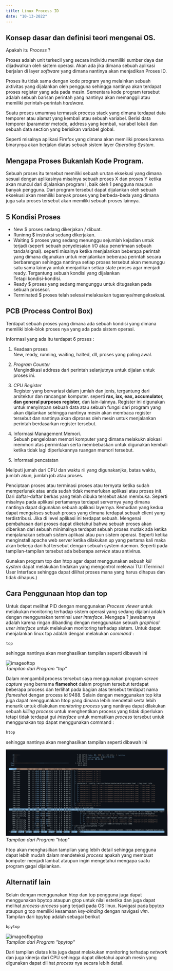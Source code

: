```yaml
---
title: Linux Process ID
date: "10-13-2022"
---
```


## Konsep dasar dan definisi teori mengenai OS. 

Apakah itu _Process_ ? 

Proses adalah unit terkecil yang secara individu memiliki sumber daya dan dijadwalkan oleh sistem operasi. Akan ada jika dimana sebuah aplikasi berjalan di layer _software_ yang dimana nantinya akan menjadikan Proses ID.  

Proses itu tidak sama dengan kode program yang melainkan sebuah aktivitas yang dijalankan oleh pengguna sehingga nantinya akan terdapat proses register yang ada pada mesin. Sementara kode program tersebut adalah sebuah barisan perintah yang nantinya akan memanggil atau memiliki perintah-perintah _hardware_.  

Suatu proses umumnya termasuk process stack yang dimana terdapat data temporer atau alamat yang kembali atau sebuah variabel. Berisi data temporer (parameter metode, address yang kembali, variabel lokal) dan sebuah data section yang berisikan variabel global.

Seperti misalnya aplikasi Firefox yang dimana akan memiliki proses karena binarynya akan berjalan diatas sebuah sistem layer _Operating System_.

## Mengapa Proses Bukanlah Kode Program.

Sebuah proses itu tersebut memiliki sebuah urutan eksekusi yang dimana sesuai dengan aplikasinya misalnya sebuah proses X dan proses Y ketika akan muncul dari dijalankan program I, baik oleh 1 pengguna maupun banyak pengguna. Dari program tersebut dapat dijalankan oleh sebuah eksekusi akan memiliki banyak proses yang berbeda-beda yang dimana juga satu proses tersebut akan memiliki sebuah proses lainnya.   

## 5 Kondisi Proses

- New $ proses sedang dikerjakan / dibuat.
- Runinng $ instruksi sedang dikerjakan.
- Waiting $ proses yang sedang menunggu sejumlah kejadian untuk terjadi (seperti sebuah penyelesaian I/O atau penerimaan sebuah tanda/signal).
  seperti misalnya ketika menjalankan beberapa perintah yang dimana digunakan untuk menjalankan beberapa perintah secara berbarengan sehingga nantinya setiap proses tersebut akan menunggu satu sama lainnya untuk menjadikan setiap state proses agar menjadi ready. Tergantung sebuah kondisi yang dijalankan  
  Tetapi kondisi-kondisi.
- Ready $ proses yang sedang mengunggu untuk ditugaskan pada sebuah prosesor.
- Terminated $ proses telah selesai melaksakan tugasnya/mengeksekusi.

## PCB (Process Control Box) 

Terdapat sebuah proses yang dimana ada sebuah kondisi yang dimana memiliki blok-blok proses nya yang ada pada sistem operasi.

Informasi yang ada itu terdapat 6 proses : 

1. Keadaan proses <br> 
 New, ready, running, waiting, halted, dll, proses yang paling awal.

2. _Program Counter_<br>
Mengindikasi address dari perintah selanjutnya untuk dijalan untuk proses ini.

3. _CPU Register_ <br>
Register yang bervariasi dalam jumlah dan jenis, tergantung dari arsitektur dan rancangan komputer. seperti **rax, iax, eax, accumulator, dan general purposes register,** dan lain-lainnya. Register ini digunakan untuk menyimpan sebuah data atau sebuah fungsi dari program yang akan dijalankan sehingga nantinya mesin akan membaca register tersebut dan nantinya akan diproses oleh mesin untuk menjalankan perintah berdasarkan register tersebut.

4. Informasi Management Memori. <br>
Sebuah pengelolaan memori komputer yang dimana melakukn alokasi memmori atas permintaan serta membebaskan untuk digunakan kembali ketika tidak lagi diperlukannya ruangan memori tersebut. 

5. Informasi pencatatan <br>

Meliputi jumah dari CPU dan waktu rii yang digunakanjka, batas waktu, jumlah akun, jumlah job atau proses.

Penciptaan proses atau terminasi proses atau ternyata ketika sudah memperlunak atau anda sudah tidak memerlukan aplikasi atau proses init. 
Dari daftar-daftar berkas yang telah dibuka tersebut akan membuka.
Seperti misalnya pada aplikasi pertamanya terdapat servernya yang dimana nantinya dapat digunakan sebuah aplikasi layernya.
Kemudian yang kedua dapat mengakses sebuah proses yang dimana terdapat sebuah client yang terdistribusi. Jika di level aplikasi ini terdapat sebuah.
Mengenai pembahasan dari proses dapat diketahui bahwa sebuah proses akan diberikan dari sebuah minimalnya terdapat sebuah proses mutlak ada ketika menjalanakan sebuah sistem aplikasi atau pun sistem operasi. Seperti ketika menginstall apache web server ketika dilakukan up yang pertama kali maka akan bekerja dari hal tersebut dengan sebuah system daemon. Seperti pada tampilan-tampilan tersebut ada beberapa _service_ atau antivirus.

Gunakan program top dan htop agar dapat menggunakan sebuah _kill system_ dapat melakukan tindakan yang mengontrol melewai TUI (Terminal User Interface sehingga dapat dilihat proses mana yang harus dihapus dan tidak dihapus.) 

## Cara Penggunaan htop dan top

Untuk dapat melihat PID dengan menggunakan _Process viewer_ untuk melakukan monitoring terhadap sistem operasi yang sedang dijalani adalah dengan menggunakan terminal _user interface_. Mengapa ? jawabannya adalah karena ringan dibanding dengan menggunakan sebuah _graphical user interface_ untuk melakukan monitoring terhadap sistem. Untuk dapat menjalankan linux top adalah dengan melakukan _command_ : 

```bash
top
```

sehingga nantinya akan menghasilkan tampilan seperti dibawah ini

![imageoftop](/images/top.png) <br>
*Tampilan dari Program "top"*

Dalam mengambil process tersebut saya menggunakan program _screen capture_ yang bernama **flameshot** dalam program tersebut terdapat beberapa process dan terlihat pada bagian atas tersebut terdapat nama *flameshot* dengan process id 9488. Selain dengan menggunakan top kita juga dapat menggunakan htop yang dimana lebih mendetail serta lebih menarik untuk dilakukan _monitoring process_ yang nantinya dapat dilakukan sebuah _killing process_ untuk menghentikan process yang tidak diperlukan tetapi tidak terdapat gui _interface_ untuk mematikan _process_ tersebut untuk menggunakan top dapat menggunakan command :

```bash
htop
```

sehingga nantinya akan menghasilkan tampilan seperti dibawah ini

![imageofhtop](./images/htop.png) <br>
*Tampilan dari Program "htop"*

htop akan menghasilkan tampilan yang lebih detail sehingga pengguna dapat lebih mudah dalam mendeteksi _process_ apakah yang membuat komputer menjadi lambat ataupun ingin mengetahui mengapa suatu program gagal dijalankan. 


## Alternatif lain 

Selain dengan menggunakan htop dan top pengguna juga dapat menggunakan bpytop ataupun gtop untuk nilai estetika dan juga dapat melihat _process-process_ yang terjadi pada OS linux. Navigasi pada bpytop ataupun g top memiliki kesamaan _key-binding_ dengan navigasi _vim_. Tampilan dari bpytop adalah sebagai berikut 

```bash
bpytop
```

![imageofbpytop](/images/bpytop.png) <br>
*Tampilan dari Program "bpytop"*

Dari tampilan diatas kita juga dapat melakukan monitoring terhadap _network_ dan juga kinerja dari CPU sehingga dapat diketahui apakah mesin yang digunakan dapat dilihat _process_ nya secara lebih detail. 
